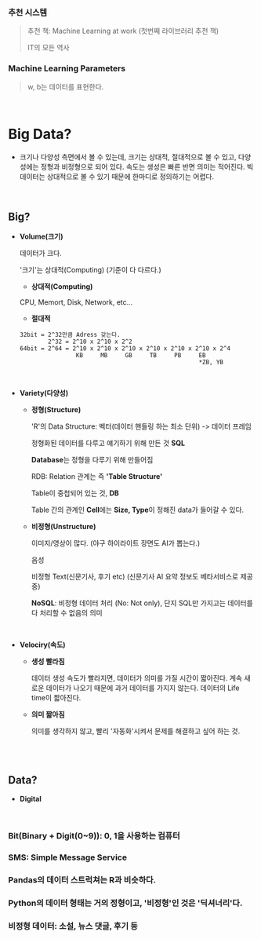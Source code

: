 ### 추천 시스템

> 추천 책: Machine Learning at work (첫번째 라이브러리 추천 책)
>
> IT의 모든 역사

### Machine Learning Parameters

> w, b는 데이터를 표현한다.

<br>

# Big Data?

- 크기나 다양성 측면에서 볼 수 있는데, 크기는 상대적, 절대적으로 볼 수 있고, 다양성에는 정형과 비정형으로 되어 있다. 속도는 생성은 빠른 반면 의미는 적어진다. 빅데이터는 상대적으로 볼 수 있기 때문에 한마디로 정의하기는 어렵다.

<br>

##  Big?

- **Volume(크기)**

  데이터가 크다.

  '크기'는 상대적(Computing) (기준이 다 다르다.)

  -  **상대적(Computing)**

    CPU, Memort, Disk, Network, etc...

  -  **절대적**

    ```
    32bit = 2^32만큼 Adress 갖는다.
            2^32 = 2^10 x 2^10 x 2^2
    64bit = 2^64 = 2^10 x 2^10 x 2^10 x 2^10 x 2^10 x 2^10 x 2^4
                    KB     MB     GB     TB     PB     EB  
                                                       *ZB, YB
    ```

    <br>

- **Variety(다양성)**

  - **정형(Structure)**

    'R'의 Data Structure: 벡터(데이터 핸들링 하는 최소 단위) -> 데이터 프레임

    정형화된 데이터를 다루고 얘기하기 위해 만든 것 **SQL**

    **Database**는 정형을 다루기 위해 만들어짐

    RDB: Relation 관계는 즉 **'Table Structure'**

    Table이 중첩되어 있는 것, **DB**

    Table 간의 관계인 **Cell**에는 **Size, Type**이 정해진 data가 들어갈 수 있다.

  - **비정형(Unstructure)**

    이미지/영상이 많다. (야구 하이라이트 장면도 AI가 뽑는다.)

    음성

    비정형 Text(신문기사, 후기 etc) (신문기사 AI 요약 정보도 베타서비스로 제공중)

    **NoSQL**: 비정형 데이터 처리 (No: Not only), 단지 SQL만 가지고는 데이터를 다 처리할 수 없음의 의미

    <br>

- **Velociry(속도)**

  - **생성 빨라짐**

    데이터 생성 속도가 빨라지면, 데이터가 의미를 가질 시간이 짧아진다. 계속 새로운 데이터가 나오기 때문에 과거 데이터를 가지지 않는다. 데이터의 Life time이 짧아진다.

  - **의미 짧아짐**

    의미를 생각하지 않고, 빨리 '자동화'시켜서 문제를 해결하고 싶어 하는 것.

<br>

<br>

## Data?

- **Digital**

<br>

### Bit(Binary + Digit(0~9)): 0, 1을 사용하는 컴퓨터

### SMS: Simple Message Service

### Pandas의 데이터 스트럭쳐는 R과 비슷하다. 

### Python의 데이터 형태는 거의 정형이고, '비정형'인 것은 '딕셔너리'다.

### 비정형 데이터: 소설, 뉴스 댓글, 후기 등

<br>